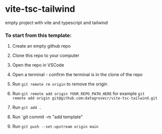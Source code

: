 # vite-tsc-tailwind

empty project with vite and typescript and tailwind

### To start from this template:

1. Create an empty github repo

2. Clone this repo to your computer

3. Open the repo in VSCode

4. Open a terminal - confirm the terminal is in the clone of the repo

5. Run `git remote rm origin` to remove the origin 

6. Run `git remote add origin YOUR_REPO_PATH_HERE` for example `git remote add origin git@github.com:datagrovecr/vite-tsc-tailwind.git`

7. Run `git add .`

8. Run `git commit -m "add template"

9. Run `git push --set-upstream origin main`
